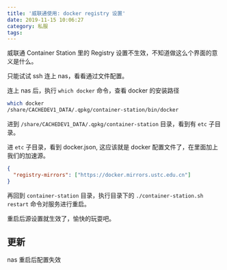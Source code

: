```yaml
---
title: '威联通使用: docker registry 设置'
date: 2019-11-15 10:06:27
category: 私服
tags:
---
```


威联通 Container Station 里的 Registry 设置不生效，不知道做这么个界面的意义是什么。

只能试试 ssh 连上 nas，看看通过文件配置。

连上 nas 后，执行 `which docker` 命令，查看 docker 的安装路径

```sh
which docker
/share/CACHEDEV1_DATA/.qpkg/container-station/bin/docker
```

<!--more-->

进到 `/share/CACHEDEV1_DATA/.qpkg/container-station` 目录，看到有 `etc` 子目录。

进 `etc` 子目录，看到 docker.json, 这应该就是 docker 配置文件了，在里面加上我们的加速源。

```json
{
  "registry-mirrors": ["https://docker.mirrors.ustc.edu.cn"]
}
```

再回到 `container-station` 目录，执行目录下的 `./container-station.sh restart` 命令对服务进行重启。

重启后源设置就生效了，愉快的玩耍吧。

## 更新

nas 重启后配置失效
